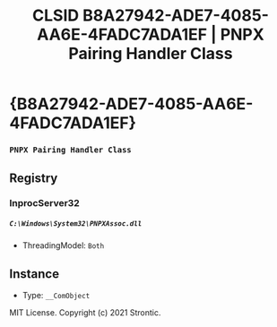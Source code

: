 ﻿---
title: "CLSID B8A27942-ADE7-4085-AA6E-4FADC7ADA1EF | PNPX Pairing Handler Class"
excerpt: What is COM-Object CLSID B8A27942-ADE7-4085-AA6E-4FADC7ADA1EF?
---

# {B8A27942-ADE7-4085-AA6E-4FADC7ADA1EF}

### `PNPX Pairing Handler Class`

## Registry


### InprocServer32

##### `C:\Windows\System32\PNPXAssoc.dll`
* ThreadingModel: `Both`

## Instance

* Type: `__ComObject`

MIT License. Copyright (c) 2021 Strontic.


